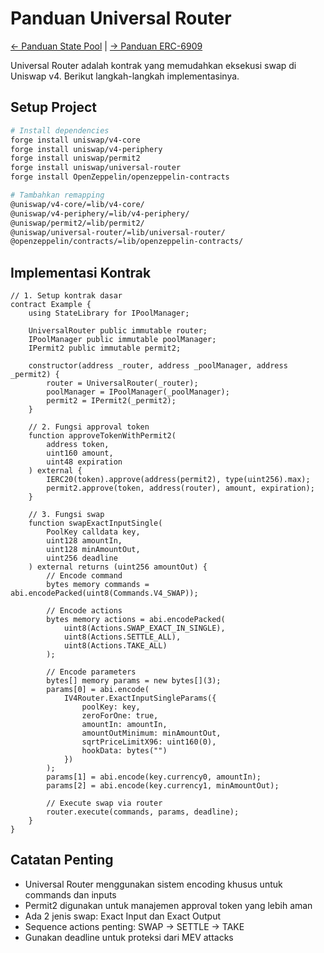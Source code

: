 # Panduan Universal Router

[← Panduan State Pool](./03-reading-pool-state.md) | [→ Panduan ERC-6909](./05-erc6909.md)

Universal Router adalah kontrak yang memudahkan eksekusi swap di Uniswap v4. Berikut langkah-langkah implementasinya.

## Setup Project

```bash
# Install dependencies
forge install uniswap/v4-core
forge install uniswap/v4-periphery
forge install uniswap/permit2
forge install uniswap/universal-router
forge install OpenZeppelin/openzeppelin-contracts

# Tambahkan remapping
@uniswap/v4-core/=lib/v4-core/
@uniswap/v4-periphery/=lib/v4-periphery/
@uniswap/permit2/=lib/permit2/
@uniswap/universal-router/=lib/universal-router/
@openzeppelin/contracts/=lib/openzeppelin-contracts/
```

## Implementasi Kontrak

```solidity
// 1. Setup kontrak dasar
contract Example {
    using StateLibrary for IPoolManager;

    UniversalRouter public immutable router;
    IPoolManager public immutable poolManager;
    IPermit2 public immutable permit2;

    constructor(address _router, address _poolManager, address _permit2) {
        router = UniversalRouter(_router);
        poolManager = IPoolManager(_poolManager);
        permit2 = IPermit2(_permit2);
    }

    // 2. Fungsi approval token
    function approveTokenWithPermit2(
        address token,
        uint160 amount,
        uint48 expiration
    ) external {
        IERC20(token).approve(address(permit2), type(uint256).max);
        permit2.approve(token, address(router), amount, expiration);
    }

    // 3. Fungsi swap
    function swapExactInputSingle(
        PoolKey calldata key,
        uint128 amountIn,
        uint128 minAmountOut,
        uint256 deadline
    ) external returns (uint256 amountOut) {
        // Encode command
        bytes memory commands = abi.encodePacked(uint8(Commands.V4_SWAP));

        // Encode actions
        bytes memory actions = abi.encodePacked(
            uint8(Actions.SWAP_EXACT_IN_SINGLE),
            uint8(Actions.SETTLE_ALL),
            uint8(Actions.TAKE_ALL)
        );

        // Encode parameters
        bytes[] memory params = new bytes[](3);
        params[0] = abi.encode(
            IV4Router.ExactInputSingleParams({
                poolKey: key,
                zeroForOne: true,
                amountIn: amountIn,
                amountOutMinimum: minAmountOut,
                sqrtPriceLimitX96: uint160(0),
                hookData: bytes("")
            })
        );
        params[1] = abi.encode(key.currency0, amountIn);
        params[2] = abi.encode(key.currency1, minAmountOut);

        // Execute swap via router
        router.execute(commands, params, deadline);
    }
}
```

## Catatan Penting
- Universal Router menggunakan sistem encoding khusus untuk commands dan inputs
- Permit2 digunakan untuk manajemen approval token yang lebih aman
- Ada 2 jenis swap: Exact Input dan Exact Output
- Sequence actions penting: SWAP -> SETTLE -> TAKE
- Gunakan deadline untuk proteksi dari MEV attacks 